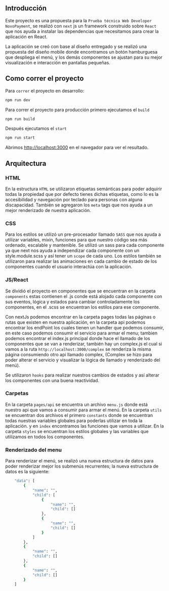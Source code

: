 ## Introducción

Este proyecto es una propuesta para la `Prueba técnica Web Developer NovoPayment`, se realizó con `next` js un framework construido sobre `React` que nos ayuda a instalar las dependencias que necesitamos para crear la aplicación en React.

La aplicación se creó con base al diseño entregado y se realizó una propuesta del diseño mobile donde encontramos un botón hamburguesa que despliega el menú, y los demás componentes se ajustan para su mejor visualización e interacción en pantallas pequeñas.

## Como correr el proyecto

Para `correr` el proyecto en desarrollo:

```bash
npm run dev
```

Para correr el proyecto para producción primero ejecutamos el `build`

```bash
npm run build
```

Después ejecutamos el `start`

```bash
npm run start
```

Abrimos [http://localhost:3000](http://localhost:3000) en el navegador para ver el resultado.

## Arquitectura

### HTML

En la estructura `HTML` se utilizaron etiquetas semánticas para poder adquirir todas la propiedad que por defecto tienes dichas etiquetas, como lo es la accesibilidad y navegación por teclado para personas con alguna discapacidad.
También se agregaron los `meta` tags que nos ayuda a un mejor renderizado de nuestra aplicación.

### CSS

Para los estilos se utilizó un pre-procesador llamado `SASS` que nos ayuda a utilizar variables, mixin, funciones para que nuestro código sea más ordenado, escalable y mantenible.
Se utilizó un sass para cada componente ya que next nos ayuda a independizar cada componente con un style.module.scss y así tener un `scope` de cada uno.
Los estilos también se utilizaron para realizar las animaciones en cada cambio de estado de los componentes cuando el usuario interactúa con la aplicación.

### JS/React

Se dividió el proyecto en componentes que se encuentran en la carpeta `components` estas contienen el .js conde está alojado cada componente con sus eventos, lógica y estados para cambiar controladamente los componentes, en el .scss se encuentran los estilos para ese componente.

Con nextJs podemos encontrar en la carpeta pages todas las páginas o rutas que existen en nuestra aplicación, en la carpeta api podemos encontrar los endPoint los cuales tienen un handler que podemos consumir, en este caso podemos consumir el servicio para armar el menu; tambien podemos encontrar el index.js principal donde hace el llamado de los componentes que se van a renderizar, también hay un complex.js el cual si vamos a la ruta `http://localhost:3000/complex` se renderiza la misma página consumiendo otro api llamado complex, (Complex se hizo para poder alterar el servicio y visualizar la lógica de llamado y renderizado del menú).

Se utilizaron `hooks` para realizar nuestros cambios de estados y así alterar los componentes con una buena reactividad.

### Carpetas

En la carpeta `pages/api` se encuentra un archivo `menu.js` donde está nuestro api que vamos a consumir para armar el menú.
En la carpeta `utils` se encuentran dos archivos el primero `constants` donde se encuentran todas nuestras variables globales para poderlas utilizar en toda la aplicación. y en `index` encontramos las funciones que vamos a utilizar.
En la carpeta `styles` se encuentran los estilos globales y las variables que utilizamos en todos los componentes.

### Renderizado del menu

Para renderizar el menú, se realizó una nueva estructura de datos para poder renderizar mejor los submenús recurrentes; la nueva estructura de datos es la siguiente: 

```bash
	"data": [
		{
			"name": "",
			"child": [
				{
					"name": "",
					"child": []
				},
				{
					"name": "",
					"child": []
				}
			]
		},
		{
			"name": "",
			"child": []
		},
		{
			"name": "",
			"child": []
		}
	]
```





